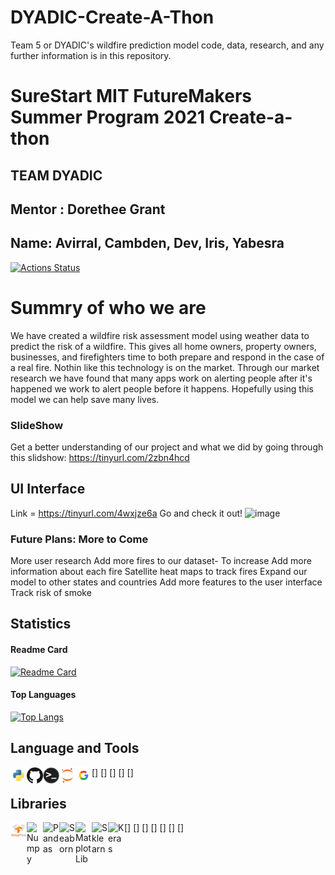 # DYADIC-Create-A-Thon
Team 5 or DYADIC's wildfire prediction model code, data, research, and any further information is in this repository.

# SureStart MIT FutureMakers Summer Program 2021 Create-a-thon 
##  TEAM DYADIC
## Mentor : Dorethee Grant
## Name: Avirral, Cambden, Dev, Iris, Yabesra

[![Actions Status](https://github.com/github/linguist/workflows/Run%20Tests/badge.svg)](https://github.com/Yabesra/DYADIC-Create-A-Thon)

[issues]:https://github.com/Yabesra/DYADIC-Create-A-Thon
[new-issue]:https://github.com/Yabesra/DYADIC-Create-A-Thon

# Summry of who we are

We have created a wildfire risk assessment model using weather data to predict the risk of a wildfire. This gives all home owners, property owners, businesses, and firefighters time to both prepare and respond in the case of a real fire. Nothin like this technology is on the market. Through our market research we have found that many apps work on alerting people after it's happened we work to alert people before it happens. Hopefully using this model we can help save many lives. 

### SlideShow
Get a better understanding of our project and what we did by going through this slidshow: https://tinyurl.com/2zbn4hcd

## UI Interface
Link = https://tinyurl.com/4wxjze6a 
Go and check it out!
<img width="1373" alt="image" src="https://user-images.githubusercontent.com/69210652/129349182-fe83f2ca-b380-44f6-b416-76b19eebc2c2.png">


### Future Plans: More to Come 
More user research
Add more fires to our dataset- To increase 
Add more information about each fire
Satellite heat maps to track fires
Expand our model to other states and countries
Add more features to the user interface
Track risk of smoke


## Statistics
#### Readme Card
[![Readme Card](https://github-readme-stats.vercel.app/api/pin/?username=Yabesra&repo=DYADIC-Create-A-Thon)](https://github.com/Yabesra/DYADIC-Create-A-Thon)
<br>

#### Top Languages
[![Top Langs](https://github-readme-stats.vercel.app/api/top-langs/?username=Yabesra&layout=DYADIC-Create-A-Thon)](https://github.com/Yabesra/DYADIC-Create-A-Thon)

## Language and Tools
[<img align="left" alt="Python" width="26px" src="https://raw.githubusercontent.com/github/explore/80688e429a7d4ef2fca1e82350fe8e3517d3494d/topics/python/python.png" />]
[<img align="left" alt="GitHub" width="26px" src="https://raw.githubusercontent.com/github/explore/78df643247d429f6cc873026c0622819ad797942/topics/github/github.png" />]
[<img align="left" alt="Terminal" width="26px" src="https://raw.githubusercontent.com/github/explore/80688e429a7d4ef2fca1e82350fe8e3517d3494d/topics/terminal/terminal.png" />]
[<img align="left" alt="Jupyter Notebook" width="26px" src="https://raw.githubusercontent.com/github/explore/80688e429a7d4ef2fca1e82350fe8e3517d3494d/topics/jupyter-notebook/jupyter-notebook.png" />]
[<img align="left" alt="Collab Notebook" width="26px" src="https://raw.githubusercontent.com/github/explore/80688e429a7d4ef2fca1e82350fe8e3517d3494d/topics/google/google.png" />]

## Libraries
[<img align="left" alt="Tensorflow" width="26px" src="https://raw.githubusercontent.com/github/explore/80688e429a7d4ef2fca1e82350fe8e3517d3494d/topics/tensorflow/tensorflow.png" />]
[<img align="left" alt="Numpy" width="26px" src="https://numpy.org/images/logos/numpy.svg" />]
[<img align="left" alt="Pandas" width="26px" src="https://pandas.pydata.org/static/img/pandas_white.svg" />]
[<img align="left" alt="Seaborn" width="26px" src="https://seaborn.pydata.org/_static/logo-wide-lightbg.svg" />]
[<img align="left" alt="Matplot Lib" width="26px" src="https://matplotlib.org/_static/logo2_compressed.svg" />]
[<img align="left" alt="Sklearn" width="26px" src="https://scikit-learn.org/stable/_static/scikit-learn-logo-small.png" />]
[<img align="left" alt="Keras" width="26px" src="https://keras.io/img/logo.png" />]
